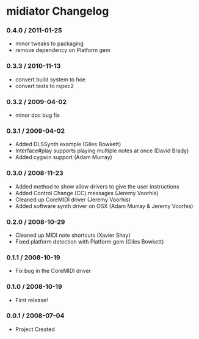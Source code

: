 # midiator Changelog

### 0.4.0 / 2011-01-25

* minor tweaks to packaging
* remove dependency on Platform gem

### 0.3.3 / 2010-11-13

* convert build system to hoe
* convert tests to rspec2

### 0.3.2 / 2009-04-02

* minor doc bug fix

### 0.3.1 / 2009-04-02

* Added DLSSynth example (Giles Bowkett)
* Interface#play supports playing multiple notes at once (David Brady)
* Added cygwin support (Adam Murray)

### 0.3.0 / 2008-11-23

* Added method to show allow drivers to give the user instructions
* Added Control Change (CC) messages (Jeremy Voorhis)
* Cleaned up CoreMIDI driver (Jeremy Voorhis)
* Added software synth driver on OSX (Adam Murray & Jeremy Voorhis)

### 0.2.0 / 2008-10-29

* Cleaned up MIDI note shortcuts (Xavier Shay)
* Fixed platform detection with Platform gem (Giles Bowkett)

### 0.1.1 / 2008-10-19

* Fix bug in the CoreMIDI driver

### 0.1.0 / 2008-10-19

* First release!

### 0.0.1 / 2008-07-04

* Project Created
